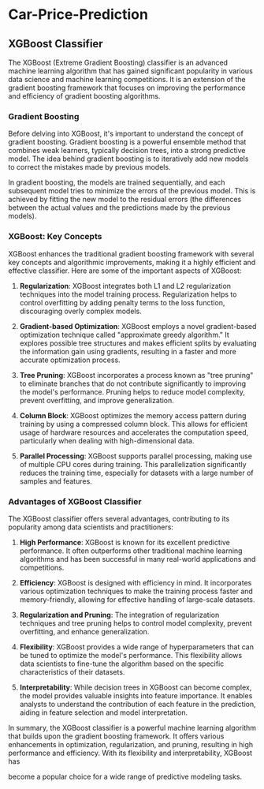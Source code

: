 # Car-Price-Prediction

## XGBoost Classifier

The XGBoost (Extreme Gradient Boosting) classifier is an advanced machine learning algorithm that has gained significant popularity in various data science and machine learning competitions. It is an extension of the gradient boosting framework that focuses on improving the performance and efficiency of gradient boosting algorithms.

### Gradient Boosting

Before delving into XGBoost, it's important to understand the concept of gradient boosting. Gradient boosting is a powerful ensemble method that combines weak learners, typically decision trees, into a strong predictive model. The idea behind gradient boosting is to iteratively add new models to correct the mistakes made by previous models.

In gradient boosting, the models are trained sequentially, and each subsequent model tries to minimize the errors of the previous model. This is achieved by fitting the new model to the residual errors (the differences between the actual values and the predictions made by the previous models).

### XGBoost: Key Concepts

XGBoost enhances the traditional gradient boosting framework with several key concepts and algorithmic improvements, making it a highly efficient and effective classifier. Here are some of the important aspects of XGBoost:

1. **Regularization**: XGBoost integrates both L1 and L2 regularization techniques into the model training process. Regularization helps to control overfitting by adding penalty terms to the loss function, discouraging overly complex models.

2. **Gradient-based Optimization**: XGBoost employs a novel gradient-based optimization technique called "approximate greedy algorithm." It explores possible tree structures and makes efficient splits by evaluating the information gain using gradients, resulting in a faster and more accurate optimization process.

3. **Tree Pruning**: XGBoost incorporates a process known as "tree pruning" to eliminate branches that do not contribute significantly to improving the model's performance. Pruning helps to reduce model complexity, prevent overfitting, and improve generalization.

4. **Column Block**: XGBoost optimizes the memory access pattern during training by using a compressed column block. This allows for efficient usage of hardware resources and accelerates the computation speed, particularly when dealing with high-dimensional data.

5. **Parallel Processing**: XGBoost supports parallel processing, making use of multiple CPU cores during training. This parallelization significantly reduces the training time, especially for datasets with a large number of samples and features.

### Advantages of XGBoost Classifier

The XGBoost classifier offers several advantages, contributing to its popularity among data scientists and practitioners:

1. **High Performance**: XGBoost is known for its excellent predictive performance. It often outperforms other traditional machine learning algorithms and has been successful in many real-world applications and competitions.

2. **Efficiency**: XGBoost is designed with efficiency in mind. It incorporates various optimization techniques to make the training process faster and memory-friendly, allowing for effective handling of large-scale datasets.

3. **Regularization and Pruning**: The integration of regularization techniques and tree pruning helps to control model complexity, prevent overfitting, and enhance generalization.

4. **Flexibility**: XGBoost provides a wide range of hyperparameters that can be tuned to optimize the model's performance. This flexibility allows data scientists to fine-tune the algorithm based on the specific characteristics of their datasets.

5. **Interpretability**: While decision trees in XGBoost can become complex, the model provides valuable insights into feature importance. It enables analysts to understand the contribution of each feature in the prediction, aiding in feature selection and model interpretation.

In summary, the XGBoost classifier is a powerful machine learning algorithm that builds upon the gradient boosting framework. It offers various enhancements in optimization, regularization, and pruning, resulting in high performance and efficiency. With its flexibility and interpretability, XGBoost has

 become a popular choice for a wide range of predictive modeling tasks.
